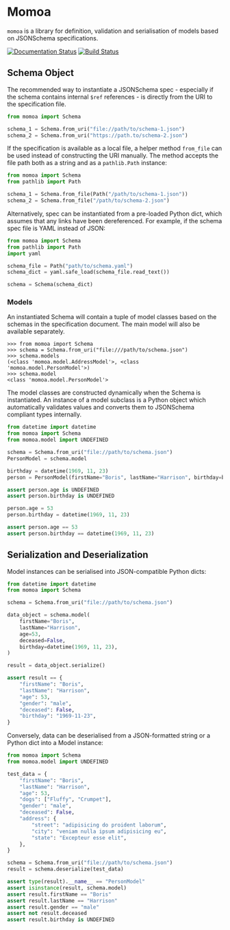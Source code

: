 # Momoa

`momoa` is a library for definition, validation and serialisation of models based on JSONSchema specifications.

[![Documentation Status](https://readthedocs.org/projects/momoa/badge/?version=latest)](https://momoa.readthedocs.io/en/latest/?badge=latest)
[![Build Status](https://b11c.semaphoreci.com/badges/momoa/branches/main.svg?style=shields&key=3e80692d-ad00-401e-b445-75303b8f35d0)](https://b11c.semaphoreci.com/projects/momoa)

## Schema Object

The recommended way to instantiate a JSONSchema spec - especially if the schema contains internal `$ref` references - is directly from the URI to the specification file.

```python
from momoa import Schema

schema_1 = Schema.from_uri("file://path/to/schema-1.json")
schema_2 = Schema.from_uri("https://path.to/schema-2.json")
```

If the specification is available as a local file, a helper method `from_file` can be used instead of constructing the URI manually. The method accepts the file path both as a string and as a `pathlib.Path` instance:

```python
from momoa import Schema
from pathlib import Path

schema_1 = Schema.from_file(Path("/path/to/schema-1.json"))
schema_2 = Schema.from_file("/path/to/schema-2.json")
```

Alternatively, spec can be instantiated from a pre-loaded Python dict, which assumes that any links have been dereferenced. For example, if the schema spec file is YAML instead of JSON:

```python
from momoa import Schema
from pathlib import Path
import yaml

schema_file = Path("path/to/schema.yaml")
schema_dict = yaml.safe_load(schema_file.read_text())

schema = Schema(schema_dict)
```

### Models

An instantiated Schema will contain a tuple of model classes based on the schemas in the specification document. The main model will also be available separately.

    >>> from momoa import Schema
    >>> schema = Schema.from_uri("file:///path/to/schema.json")
    >>> schema.models
    (<class 'momoa.model.AddressModel'>, <class 'momoa.model.PersonModel'>)
    >>> schema.model
    <class 'momoa.model.PersonModel'>

The model classes are constructed dynamically when the Schema is instantiated. An instance of a model subclass is a Python object which automatically validates values and converts them to JSONSchema compliant types internally.

```python
from datetime import datetime
from momoa import Schema
from momoa.model import UNDEFINED

schema = Schema.from_uri("file://path/to/schema.json")
PersonModel = schema.model

birthday = datetime(1969, 11, 23)
person = PersonModel(firstName="Boris", lastName="Harrison", birthday=birthday)

assert person.age is UNDEFINED
assert person.birthday is UNDEFINED

person.age = 53
person.birthday = datetime(1969, 11, 23)

assert person.age == 53
assert person.birthday == datetime(1969, 11, 23)
```

## Serialization and Deserialization

Model instances can be serialised into JSON-compatible Python dicts:

```python
from datetime import datetime
from momoa import Schema

schema = Schema.from_uri("file://path/to/schema.json")

data_object = schema.model(
    firstName="Boris",
    lastName="Harrison",
    age=53,
    deceased=False,
    birthday=datetime(1969, 11, 23),
)

result = data_object.serialize()

assert result == {
    "firstName": "Boris",
    "lastName": "Harrison",
    "age": 53,
    "gender": "male",
    "deceased": False,
    "birthday": "1969-11-23",
}
```

Conversely, data can be deserialised from a JSON-formatted string or a Python dict into a Model instance:

```python
from momoa import Schema
from momoa.model import UNDEFINED

test_data = {
    "firstName": "Boris",
    "lastName": "Harrison",
    "age": 53,
    "dogs": ["Fluffy", "Crumpet"],
    "gender": "male",
    "deceased": False,
    "address": {
        "street": "adipisicing do proident laborum",
        "city": "veniam nulla ipsum adipisicing eu",
        "state": "Excepteur esse elit",
    },
}

schema = Schema.from_uri("file://path/to/schema.json")
result = schema.deserialize(test_data)

assert type(result).__name__ == "PersonModel"
assert isinstance(result, schema.model)
assert result.firstName == "Boris"
assert result.lastName == "Harrison"
assert result.gender == "male"
assert not result.deceased
assert result.birthday is UNDEFINED
```
